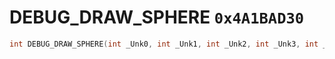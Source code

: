 # DEBUG_DRAW_SPHERE `0x4A1BAD30`

```cpp
int DEBUG_DRAW_SPHERE(int _Unk0, int _Unk1, int _Unk2, int _Unk3, int _Unk4, int _Unk5, int _Unk6);
```